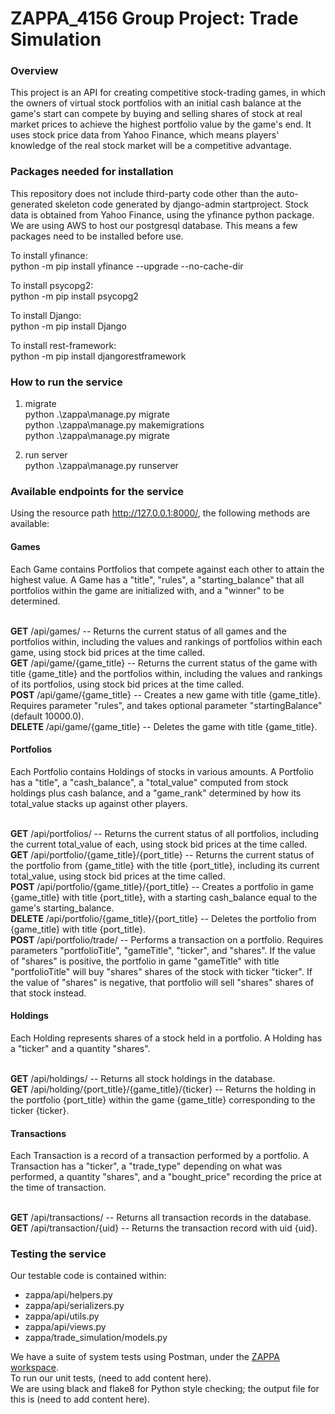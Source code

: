 # ZAPPA_4156 Group Project: Trade Simulation

<h3>Overview</h3>

<p>This project is an API for creating competitive stock-trading games, in which the owners of virtual stock portfolios with an initial cash balance at the game's start can compete by buying and selling shares of stock at real market prices to achieve the highest portfolio value by the game's end. It uses stock price data from Yahoo Finance, which means players' knowledge of the real stock market will be a competitive advantage.<p>  
  
<h3>Packages needed for installation</h3>

This repository does not include third-party code other than the auto-generated skeleton code generated by django-admin startproject. Stock data is obtained from Yahoo Finance, using the yfinance python package. We are using AWS to host our postgresql database. This means a few packages need to be installed before use.<br/>

To install yfinance:<br/>
python -m pip install yfinance --upgrade --no-cache-dir<br/>

To install psycopg2:<br/>
python -m pip install psycopg2<br/>
  
To install Django:<br/>
python -m pip install Django<br/>

To install rest-framework:<br/>
python -m pip install djangorestframework<br/>

<h3>How to run the service</h3>

1. migrate <br/>
python .\zappa\manage.py migrate <br/>
python .\zappa\manage.py makemigrations <br/>
python .\zappa\manage.py migrate <br/>

2. run server <br/>
python .\zappa\manage.py runserver<br/>
  
<h3>Available endpoints for the service</h3>
  
Using the resource path http://127.0.0.1:8000/, the following methods are available:<br/>

<h4>Games</h4>
Each Game contains Portfolios that compete against each other to attain the highest value. A Game has a "title", "rules", a "starting_balance" that all portfolios within the game are initialized with, and a "winner" to be determined.<br/><br/>

<b>GET</b>   /api/games/ -- Returns the current status of all games and the portfolios within, including the values and rankings of portfolios within each game, using stock bid prices at the time called.<br/>
<b>GET</b>   /api/game/{game_title} -- Returns the current status of the game with title {game_title} and the portfolios within, including the values and rankings of its portfolios, using stock bid prices at the time called.<br/>
<b>POST</b>   /api/game/{game_title} -- Creates a new game with title {game_title}. Requires parameter "rules", and takes optional parameter "startingBalance" (default 10000.0). <br/>
<b>DELETE</b>   /api/game/{game_title} -- Deletes the game with title {game_title}. <br/>

<h4>Portfolios</h4>
Each Portfolio contains Holdings of stocks in various amounts. A Portfolio has a "title", a "cash_balance", a "total_value" computed from stock holdings plus cash balance, and a "game_rank" determined by how its total_value stacks up against other players.<br/><br/>

<b>GET</b>   /api/portfolios/ -- Returns the current status of all portfolios, including the current total_value of each, using stock bid prices at the time called.<br/>
<b>GET</b>   /api/portfolio/{game_title}/{port_title} -- Returns the current status of the portfolio from {game_title} with the title {port_title}, including its current total_value, using stock bid prices at the time called.<br/>
<b>POST</b>   /api/portfolio/{game_title}/{port_title} -- Creates a portfolio in game {game_title} with title {port_title}, with a starting cash_balance equal to the game's starting_balance.<br/> 
<b>DELETE</b>   /api/portfolio/{game_title}/{port_title} -- Deletes the portfolio from {game_title} with title {port_title}.<br/> 
<b>POST</b>   /api/portfolio/trade/ -- Performs a transaction on a portfolio. Requires parameters "portfolioTitle", "gameTitle", "ticker", and "shares". If the value of "shares" is positive, the portfolio in game "gameTitle" with title "portfolioTitle" will buy "shares" shares of the stock with ticker "ticker". If the value of "shares" is negative, that portfolio will sell "shares" shares of that stock instead.<br/>

<h4>Holdings</h4>
Each Holding represents shares of a stock held in a portfolio. A Holding has a "ticker" and a quantity "shares".<br/><br/>

<b>GET</b>   /api/holdings/ -- Returns all stock holdings in the database.<br/>
<b>GET</b>   /api/holding/{port_title}/{game_title}/{ticker} -- Returns the holding in the portfolio {port_title} within the game {game_title} corresponding to the ticker {ticker}.<br/>

<h4>Transactions</h4>
Each Transaction is a record of a transaction performed by a portfolio. A Transaction has a "ticker", a "trade_type" depending on what was performed, a quantity "shares", and a "bought_price" recording the price at the time of transaction.<br/><br/>

<b>GET</b>   /api/transactions/ -- Returns all transaction records in the database.<br/>
<b>GET</b>   /api/transaction/{uid} -- Returns the transaction record with uid {uid}.<br/>

<h3>Testing the service</h3>

Our testable code is contained within:
<ul>
  <li>zappa/api/helpers.py</li> 
  <li>zappa/api/serializers.py</li>
  <li>zappa/api/utils.py</li>
  <li>zappa/api/views.py</li>
  <li>zappa/trade_simulation/models.py</li>
</ul>


We have a suite of system tests using Postman, under the <a href="https://columbia-university-student-plan-team-187884.postman.co/workspace/ZAPPA~414bd806-3ab6-4b69-8800-28b2145f10ca/collection/14941238-038eb57b-2eae-4982-9dc1-a5c505356fce">ZAPPA workspace</a>.<br/>
To run our unit tests, (need to add content here).<br/>
We are using black and flake8 for Python style checking; the output file for this is (need to add content here).


